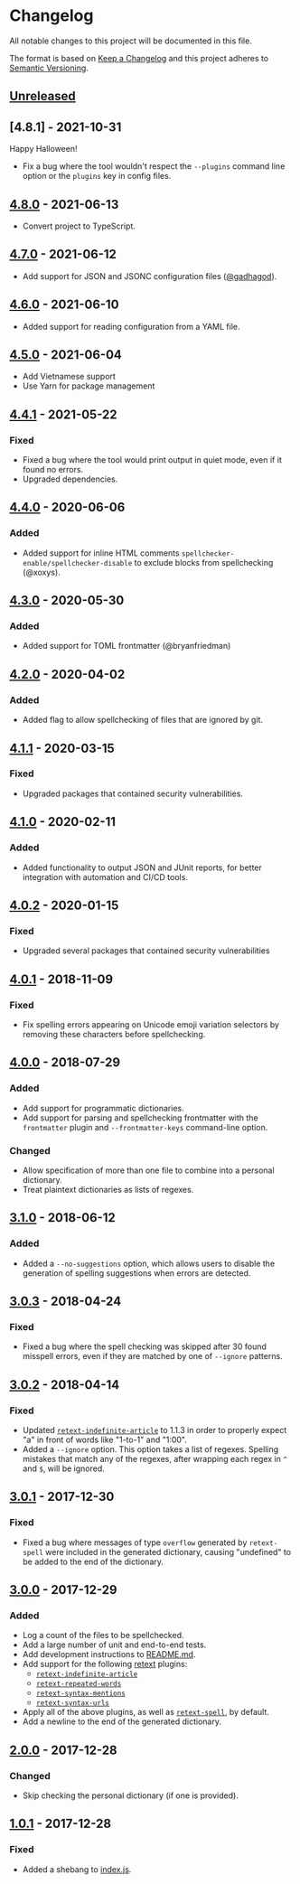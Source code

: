 # Changelog

All notable changes to this project will be documented in this file.

The format is based on [Keep a Changelog](http://keepachangelog.com/en/1.0.0/)
and this project adheres to [Semantic Versioning](http://semver.org/spec/v2.0.0.html).

## [Unreleased]

## [4.8.1] - 2021-10-31

Happy Halloween!

- Fix a bug where the tool wouldn't respect the `--plugins` command line option or the `plugins` key in config files.

## [4.8.0] - 2021-06-13

- Convert project to TypeScript.

## [4.7.0] - 2021-06-12

- Add support for JSON and JSONC configuration files ([@gadhagod](https://github.com/gadhagod)).

## [4.6.0] - 2021-06-10

- Added support for reading configuration from a YAML file.

## [4.5.0] - 2021-06-04

- Add Vietnamese support
- Use Yarn for package management

## [4.4.1] - 2021-05-22

### Fixed

- Fixed a bug where the tool would print output in quiet mode, even if it found no errors.
- Upgraded dependencies.

## [4.4.0] - 2020-06-06

### Added

- Added support for inline HTML comments `spellchecker-enable/spellchecker-disable` to exclude blocks from spellchecking (@xoxys).

## [4.3.0] - 2020-05-30

### Added

- Added support for TOML frontmatter (@bryanfriedman)

## [4.2.0] - 2020-04-02

### Added

- Added flag to allow spellchecking of files that are ignored by git.

## [4.1.1] - 2020-03-15

### Fixed

- Upgraded packages that contained security vulnerabilities.

## [4.1.0] - 2020-02-11

### Added

- Added functionality to output JSON and JUnit reports, for better integration with automation and CI/CD tools.

## [4.0.2] - 2020-01-15

### Fixed

- Upgraded several packages that contained security vulnerabilities

## [4.0.1] - 2018-11-09

### Fixed

- Fix spelling errors appearing on Unicode emoji variation selectors by removing these characters before spellchecking.

## [4.0.0] - 2018-07-29

### Added

- Add support for programmatic dictionaries.
- Add support for parsing and spellchecking frontmatter with the `frontmatter` plugin and `--frontmatter-keys` command-line option.

### Changed

- Allow specification of more than one file to combine into a personal dictionary.
- Treat plaintext dictionaries as lists of regexes.

## [3.1.0] - 2018-06-12

### Added

- Added a `--no-suggestions` option, which allows users to disable the generation of spelling suggestions when errors are detected.

## [3.0.3] - 2018-04-24

### Fixed

- Fixed a bug where the spell checking was skipped after 30 found misspell errors, even if they are matched by one of `--ignore` patterns.

## [3.0.2] - 2018-04-14

### Fixed

- Updated [`retext-indefinite-article`](https://github.com/retextjs/retext-indefinite-article) to 1.1.3 in order to properly expect "a" in front of words like "1-to-1" and "1:00".
- Added a `--ignore` option. This option takes a list of regexes. Spelling mistakes that match any of the regexes, after wrapping each regex in `^` and `$`, will be ignored.

## [3.0.1] - 2017-12-30

### Fixed

- Fixed a bug where messages of type `overflow` generated by `retext-spell` were included in the generated dictionary, causing "undefined" to be added to the end of the dictionary.

## [3.0.0] - 2017-12-29

### Added

- Log a count of the files to be spellchecked.
- Add a large number of unit and end-to-end tests.
- Add development instructions to [README.md](./README.md).
- Add support for the following [retext](https://github.com/retextjs/retext) plugins:
  - [`retext-indefinite-article`](https://github.com/retextjs/retext-indefinite-article)
  - [`retext-repeated-words`](https://github.com/retextjs/retext-repeated-words)
  - [`retext-syntax-mentions`](https://github.com/retextjs/retext-syntax-mentions)
  - [`retext-syntax-urls`](https://github.com/retextjs/retext-syntax-urls)
- Apply all of the above plugins, as well as [`retext-spell`](https://github.com/retextjs/retext-spell), by default.
- Add a newline to the end of the generated dictionary.

## [2.0.0] - 2017-12-28

### Changed

- Skip checking the personal dictionary (if one is provided).

## [1.0.1] - 2017-12-28

### Fixed

- Added a shebang to [index.js](./index.js).

[Unreleased]: https://github.com/tbroadley/spellchecker-cli/compare/v4.8.0...HEAD
[4.8.0]:      https://github.com/tbroadley/spellchecker-cli/compare/v4.7.0...v4.8.0
[4.7.0]:      https://github.com/tbroadley/spellchecker-cli/compare/v4.6.0...v4.7.0
[4.6.0]:      https://github.com/tbroadley/spellchecker-cli/compare/v4.5.0...v4.6.0
[4.5.0]:      https://github.com/tbroadley/spellchecker-cli/compare/v4.4.1...v4.5.0
[4.4.1]:      https://github.com/tbroadley/spellchecker-cli/compare/v4.4.0...v4.4.1
[4.4.0]:      https://github.com/tbroadley/spellchecker-cli/compare/v4.3.0...v4.4.0
[4.3.0]:      https://github.com/tbroadley/spellchecker-cli/compare/v4.2.0...v4.3.0
[4.2.0]:      https://github.com/tbroadley/spellchecker-cli/compare/v4.1.1...v4.2.0
[4.1.1]:      https://github.com/tbroadley/spellchecker-cli/compare/v4.1.0...v4.1.1
[4.1.0]:      https://github.com/tbroadley/spellchecker-cli/compare/v4.0.2...v4.1.0
[4.0.2]:      https://github.com/tbroadley/spellchecker-cli/compare/v4.0.1...v4.0.2
[4.0.1]:      https://github.com/tbroadley/spellchecker-cli/compare/v4.0.0...v4.0.1
[4.0.0]:      https://github.com/tbroadley/spellchecker-cli/compare/v3.1.0...v4.0.0
[3.1.0]:      https://github.com/tbroadley/spellchecker-cli/compare/v3.0.3...v3.1.0
[3.0.3]:      https://github.com/tbroadley/spellchecker-cli/compare/v3.0.2...v3.0.3
[3.0.2]:      https://github.com/tbroadley/spellchecker-cli/compare/v3.0.1...v3.0.2
[3.0.1]:      https://github.com/tbroadley/spellchecker-cli/compare/v3.0.0...v3.0.1
[3.0.0]:      https://github.com/tbroadley/spellchecker-cli/compare/v2.0.0...v3.0.0
[2.0.0]:      https://github.com/tbroadley/spellchecker-cli/compare/v1.0.1...v2.0.0
[1.0.1]:      https://github.com/tbroadley/spellchecker-cli/compare/v1.0.0...v1.0.1
